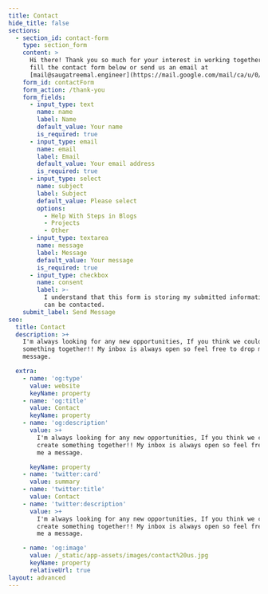 ```yaml
---
title: Contact
hide_title: false
sections:
  - section_id: contact-form
    type: section_form
    content: >
      Hi there! Thank you so much for your interest in working together. Please
      fill the contact form below or send us an email at
      [mail@saugatreemal.engineer](https://mail.google.com/mail/ca/u/0/?fs=1\&tf=cm\&source=mailto\&to=mail@saugatreemal.engineer).
    form_id: contactForm
    form_action: /thank-you
    form_fields:
      - input_type: text
        name: name
        label: Name
        default_value: Your name
        is_required: true
      - input_type: email
        name: email
        label: Email
        default_value: Your email address
        is_required: true
      - input_type: select
        name: subject
        label: Subject
        default_value: Please select
        options:
          - Help With Steps in Blogs
          - Projects
          - Other
      - input_type: textarea
        name: message
        label: Message
        default_value: Your message
        is_required: true
      - input_type: checkbox
        name: consent
        label: >-
          I understand that this form is storing my submitted information so I
          can be contacted.
    submit_label: Send Message
seo:
  title: Contact
  description: >+
    I'm always looking for any new opportunities, If you think we could create
    something together!! My inbox is always open so feel free to drop me a
    message.

  extra:
    - name: 'og:type'
      value: website
      keyName: property
    - name: 'og:title'
      value: Contact
      keyName: property
    - name: 'og:description'
      value: >+
        I'm always looking for any new opportunities, If you think we could
        create something together!! My inbox is always open so feel free to drop
        me a message.

      keyName: property
    - name: 'twitter:card'
      value: summary
    - name: 'twitter:title'
      value: Contact
    - name: 'twitter:description'
      value: >+
        I'm always looking for any new opportunities, If you think we could
        create something together!! My inbox is always open so feel free to drop
        me a message.

    - name: 'og:image'
      value: /_static/app-assets/images/contact%20us.jpg
      keyName: property
      relativeUrl: true
layout: advanced
---
```

